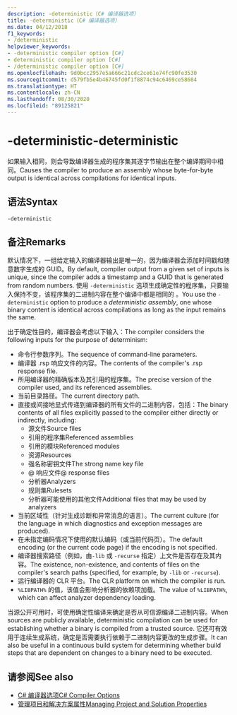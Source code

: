 ```yaml
---
description: -deterministic（C# 编译器选项）
title: -deterministic（C# 编译器选项）
ms.date: 04/12/2018
f1_keywords:
- /deterministic
helpviewer_keywords:
- -deterministic compiler option [C#]
- deterministic compiler option [C#]
- /deterministic compiler option [C#]
ms.openlocfilehash: 9d0bcc2957e5a666c21cdc2ce61e74fc90fe3530
ms.sourcegitcommit: d579fb5e4b46745fd0f1f8874c94c6469ce58604
ms.translationtype: HT
ms.contentlocale: zh-CN
ms.lasthandoff: 08/30/2020
ms.locfileid: "89125821"
---
```

# <a name="-deterministic"></a><span data-ttu-id="67185-103">-deterministic</span><span class="sxs-lookup"><span data-stu-id="67185-103">-deterministic</span></span>

<span data-ttu-id="67185-104">如果输入相同，则会导致编译器生成的程序集其逐字节输出在整个编译期间中相同。</span><span class="sxs-lookup"><span data-stu-id="67185-104">Causes the compiler to produce an assembly whose byte-for-byte output is identical across compilations for identical inputs.</span></span>

## <a name="syntax"></a><span data-ttu-id="67185-105">语法</span><span class="sxs-lookup"><span data-stu-id="67185-105">Syntax</span></span>

```console
-deterministic
```

## <a name="remarks"></a><span data-ttu-id="67185-106">备注</span><span class="sxs-lookup"><span data-stu-id="67185-106">Remarks</span></span>

<span data-ttu-id="67185-107">默认情况下，一组给定输入的编译器输出是唯一的，因为编译器会添加时间戳和随意数字生成的 GUID。</span><span class="sxs-lookup"><span data-stu-id="67185-107">By default, compiler output from a given set of inputs is unique, since the compiler adds a timestamp and a GUID that is generated from random numbers.</span></span> <span data-ttu-id="67185-108">使用 `-deterministic` 选项生成确定性的程序集，只要输入保持不变，该程序集的二进制内容在整个编译中都是相同的  。</span><span class="sxs-lookup"><span data-stu-id="67185-108">You use the `-deterministic` option to produce a *deterministic assembly*, one whose binary content is identical across compilations as long as the input remains the same.</span></span>

<span data-ttu-id="67185-109">出于确定性目的，编译器会考虑以下输入：</span><span class="sxs-lookup"><span data-stu-id="67185-109">The compiler considers the following inputs for the purpose of determinism:</span></span>

- <span data-ttu-id="67185-110">命令行参数序列。</span><span class="sxs-lookup"><span data-stu-id="67185-110">The sequence of command-line parameters.</span></span>
- <span data-ttu-id="67185-111">编译器 .rsp 响应文件的内容。</span><span class="sxs-lookup"><span data-stu-id="67185-111">The contents of the compiler's .rsp response file.</span></span>
- <span data-ttu-id="67185-112">所用编译器的精确版本及其引用的程序集。</span><span class="sxs-lookup"><span data-stu-id="67185-112">The precise version of the compiler used, and its referenced assemblies.</span></span>
- <span data-ttu-id="67185-113">当前目录路径。</span><span class="sxs-lookup"><span data-stu-id="67185-113">The current directory path.</span></span>
- <span data-ttu-id="67185-114">直接或间接地显式传递到编译器的所有文件的二进制内容，包括：</span><span class="sxs-lookup"><span data-stu-id="67185-114">The binary contents of all files explicitly passed to the compiler either directly or indirectly, including:</span></span>
  - <span data-ttu-id="67185-115">源文件</span><span class="sxs-lookup"><span data-stu-id="67185-115">Source files</span></span>
  - <span data-ttu-id="67185-116">引用的程序集</span><span class="sxs-lookup"><span data-stu-id="67185-116">Referenced assemblies</span></span>
  - <span data-ttu-id="67185-117">引用的模块</span><span class="sxs-lookup"><span data-stu-id="67185-117">Referenced modules</span></span>
  - <span data-ttu-id="67185-118">资源</span><span class="sxs-lookup"><span data-stu-id="67185-118">Resources</span></span>
  - <span data-ttu-id="67185-119">强名称密钥文件</span><span class="sxs-lookup"><span data-stu-id="67185-119">The strong name key file</span></span>
  - <span data-ttu-id="67185-120">@ 响应文件</span><span class="sxs-lookup"><span data-stu-id="67185-120">@ response files</span></span>
  - <span data-ttu-id="67185-121">分析器</span><span class="sxs-lookup"><span data-stu-id="67185-121">Analyzers</span></span>
  - <span data-ttu-id="67185-122">规则集</span><span class="sxs-lookup"><span data-stu-id="67185-122">Rulesets</span></span>
  - <span data-ttu-id="67185-123">分析器可能使用的其他文件</span><span class="sxs-lookup"><span data-stu-id="67185-123">Additional files that may be used by analyzers</span></span>
- <span data-ttu-id="67185-124">当前区域性（针对生成诊断和异常消息的语言）。</span><span class="sxs-lookup"><span data-stu-id="67185-124">The current culture (for the language in which diagnostics and exception messages are produced).</span></span>
- <span data-ttu-id="67185-125">在未指定编码情况下使用的默认编码（或当前代码页）。</span><span class="sxs-lookup"><span data-stu-id="67185-125">The default encoding (or the current code page) if the encoding is not specified.</span></span>
- <span data-ttu-id="67185-126">编译器搜索路径（例如，由`-lib` 或 `-recurse` 指定）上文件是否存在及其内容。</span><span class="sxs-lookup"><span data-stu-id="67185-126">The existence, non-existence, and contents of files on the compiler's search paths (specified, for example, by `-lib` or `-recurse`).</span></span>
- <span data-ttu-id="67185-127">运行编译器的 CLR 平台。</span><span class="sxs-lookup"><span data-stu-id="67185-127">The CLR platform on which the compiler is run.</span></span>
- <span data-ttu-id="67185-128">`%LIBPATH%` 的值，该值会影响分析器的依赖项加载。</span><span class="sxs-lookup"><span data-stu-id="67185-128">The value of `%LIBPATH%`, which can affect analyzer dependency loading.</span></span>

<span data-ttu-id="67185-129">当源公开可用时，可使用确定性编译来确定是否从可信源编译二进制内容。</span><span class="sxs-lookup"><span data-stu-id="67185-129">When sources are publicly available, deterministic compilation can be used for establishing whether a binary is compiled from a trusted source.</span></span> <span data-ttu-id="67185-130">它还可有效用于连续生成系统，确定是否需要执行依赖于二进制内容更改的生成步骤。</span><span class="sxs-lookup"><span data-stu-id="67185-130">It can also be useful in a continuous build system for determining whether build steps that are dependent on changes to a binary need to be executed.</span></span>

## <a name="see-also"></a><span data-ttu-id="67185-131">请参阅</span><span class="sxs-lookup"><span data-stu-id="67185-131">See also</span></span>

- [<span data-ttu-id="67185-132">C# 编译器选项</span><span class="sxs-lookup"><span data-stu-id="67185-132">C# Compiler Options</span></span>](./index.md)
- [<span data-ttu-id="67185-133">管理项目和解决方案属性</span><span class="sxs-lookup"><span data-stu-id="67185-133">Managing Project and Solution Properties</span></span>](/visualstudio/ide/managing-project-and-solution-properties)
